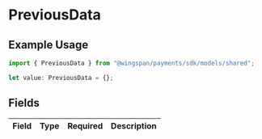 # PreviousData

## Example Usage

```typescript
import { PreviousData } from "@wingspan/payments/sdk/models/shared";

let value: PreviousData = {};
```

## Fields

| Field       | Type        | Required    | Description |
| ----------- | ----------- | ----------- | ----------- |